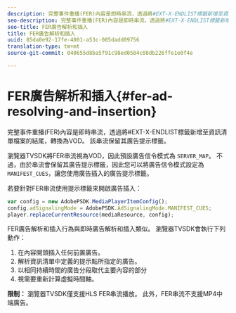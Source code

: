 ```yaml
---
description: 完整事件重播(FER)內容是即時串流，透過將#EXT-X-ENDLIST標籤新增至資訊清單檔案的結尾，轉換為VOD。 該串流保留其廣告提示標籤。
seo-description: 完整事件重播(FER)內容是即時串流，透過將#EXT-X-ENDLIST標籤新增至資訊清單檔案的結尾，轉換為VOD。 該串流保留其廣告提示標籤。
seo-title: FER廣告解析和插入
title: FER廣告解析和插入
uuid: 85da0e92-17fe-4001-a53c-085dadd09756
translation-type: tm+mt
source-git-commit: 040655d8ba5f91c98ed0584c08db226ffe1e0f4e

---
```



# FER廣告解析和插入{#fer-ad-resolving-and-insertion}

完整事件重播(FER)內容是即時串流，透過將#EXT-X-ENDLIST標籤新增至資訊清單檔案的結尾，轉換為VOD。 該串流保留其廣告提示標籤。

瀏覽器TVSDK將FER串流視為VOD，因此預設廣告信令模式為 `SERVER_MAP`。 不過，由於串流會保留其廣告提示標籤，因此您可以將廣告信令模式設定為 `MANIFEST_CUES`，讓您使用廣告插入的廣告提示標籤。

若要針對FER串流使用提示標籤來開啟廣告插入：

```js
var config = new AdobePSDK.MediaPlayerItemConfig(); 
config.adSignalingMode = AdobePSDK.AdSignalingMode.MANIFEST_CUES; 
player.replaceCurrentResource(mediaResource, config);
```

FER廣告解析和插入行為與即時廣告解析和插入類似。 瀏覽器TVSDK會執行下列動作：

1. 在內容開頭插入任何前置廣告。
1. 解析資訊清單中定義的提示點所指定的廣告。
1. 以相同持續時間的廣告分段取代主要內容的部分
1. 視需要重新計算虛擬時間軸。

**限制：** 瀏覽器TVSDK僅支援HLS FER串流播放。 此外，FER串流不支援MP4中端廣告。
